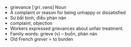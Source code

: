 - grievance	[ˈɡriː.vəns]	Noun
- A complaint or reason for being unhappy or dissatisfied
- Sự bất bình, điều phàn nàn
- complaint, objection
- Workers expressed grievances about unfair treatment.
- Family words: grieve (v) – buồn, phàn nàn
- Old French *grever* = to burden